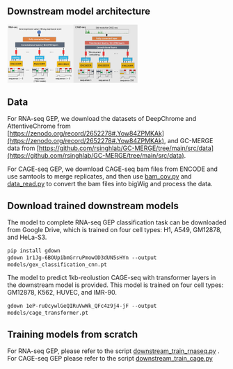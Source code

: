 ## Downstream model architecture

<img
  src="../Profiles/GEP.png"
  title=""
  style="display: inline-block; margin: 0 auto; max-width: 300px">
  
  
 ## Data
For RNA-seq GEP, we download the datasets of DeepChrome and AttentiveChrome from [https://zenodo.org/record/2652278#.Yow84ZPMKAk](https://zenodo.org/record/2652278#.Yow84ZPMKAk), and GC-MERGE data from [https://github.com/rsinghlab/GC-MERGE/tree/main/src/data](https://github.com/rsinghlab/GC-MERGE/tree/main/src/data).

For CAGE-seq GEP, we download CAGE-seq bam files from ENCODE and use samtools to merge replicates, and then use [bam_cov.py](https://github.com/calico/basenji/blob/master/bin/bam_cov.py) and [data_read.py](https://github.com/liu-bioinfo-lab/EPCOT/blob/main/GEP/cage/data_read.py)  to convert the bam files into bigWig and process the data.

## Download trained downstream models
The model to complete RNA-seq GEP classification task can be downloaded from Google Drive, which is trained on four cell types: H1, A549, GM12878, and HeLa-S3.

```
pip install gdown
gdown 1r1Jg-6BOUpibmGrruPmowOD3dUN5sHYn --output models/gex_classification_cnn.pt
```


The model to predict 1kb-reolustion CAGE-seq with transformer layers in the downstream model is provided. This model is trained on four cell types: GM12878, K562, HUVEC, and IMR-90.
```
gdown 1eP-ruOcywlGeQIRuVwWk_QFc4z9j4-jF --output models/cage_transformer.pt
```

## Training models from scratch

For RNA-seq GEP, please refer to the script [downstream_train_rnaseq.py](https://github.com/liu-bioinfo-lab/EPCOT/blob/main/GEP/downstream_train_rnaseq.py) . For CAGE-seq GEP please refer to the script [downstream_train_cage.py](https://github.com/liu-bioinfo-lab/EPCOT/blob/main/GEP/downstream_train_cage.py)
